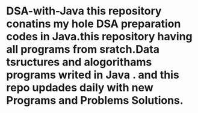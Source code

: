 # DSA-with-Java this repository conatins my hole DSA preparation codes in Java.this repository having all programs from sratch.Data tsructures and alogorithams programs writed in Java . and this repo updades daily with new Programs and Problems Solutions.
